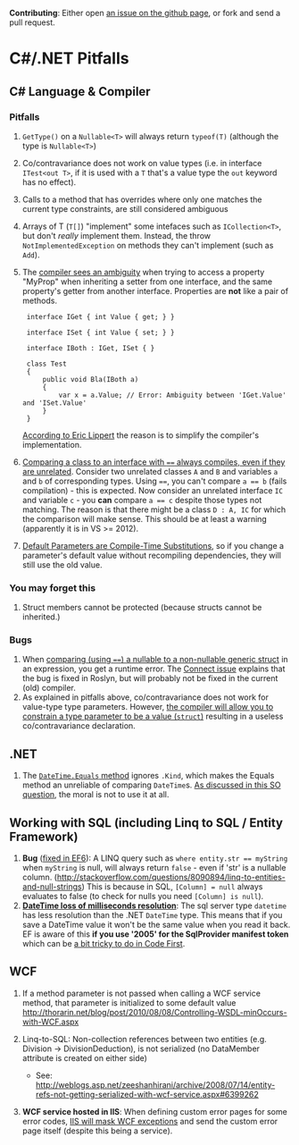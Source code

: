 **Contributing**: Either open [an issue on the github page](https://github.com/bdb-opensource/c-sharp-pitfalls/issues), or fork and send a pull request.


# C#/.NET Pitfalls

## C# Language & Compiler


### Pitfalls

1. `GetType()` on a `Nullable<T>` will always return `typeof(T)` (although the type is `Nullable<T>`)
2. Co/contravariance does not work on value types (i.e. in interface `ITest<out T>`, if it is used with a `T` that's a value type the `out` keyword has no effect).
3. Calls to a method that has overrides where only one matches the current type constraints, are still considered ambiguous
4. Arrays of T (`T[]`) "implement" some intefaces such as `ICollection<T>`, but don't *really* implement them. Instead, the throw `NotImplementedException` on methods they can't implement (such as `Add`).
5. The [compiler sees an ambiguity](http://stackoverflow.com/questions/20412783/why-is-a-property-get-considered-ambiguous-when-the-other-interface-is-set-only) when trying to access a property "MyProp" when inheriting a setter from one interface, and the same property's getter from another interface. Properties are **not** like a pair of methods.
		
		interface IGet { int Value { get; } }
		
		interface ISet { int Value { set; } }
		
		interface IBoth : IGet, ISet { }
		
		class Test
		{
		    public void Bla(IBoth a)
		    {
		        var x = a.Value; // Error: Ambiguity between 'IGet.Value' and 'ISet.Value'
		    }
		}

   [According to Eric Lippert](http://stackoverflow.com/a/20413958/562906) the reason is to simplify the compiler's implementation.
6. [Comparing a class to an interface with `==` always compiles, even if they are unrelated](http://stackoverflow.com/questions/14697161/whats-the-reasoning-to-fallback-to-objects-operator-when-one-operand-is-an). Consider two unrelated classes `A` and `B` and variables `a` and `b` of corresponding types. Using `==`, you can't compare `a == b` (fails compilation) - this is expected. Now consider an unrelated interface `IC` and variable `c` - you **can** compare `a == c` despite those types not matching. The reason is that there might be a class `D : A, IC` for which the comparison will make sense. This should be at least a warning (apparently it is in VS >= 2012).
7. [Default Parameters are Compile-Time Substitutions](http://geekswithblogs.net/BlackRabbitCoder/archive/2011/07/28/c.net-little-pitfalls-default-parameters-are-compile-time-substitutions.aspx), so if you change a parameter's  default value without recompiling dependencies, they will still use the old value.

### You may forget this

1. Struct members cannot be protected (because structs cannot be inherited.)

### Bugs

1. When [comparing (using `==`) a nullable to a non-nullable generic struct](http://stackoverflow.com/questions/16797890/why-are-generic-and-non-generic-structs-treated-differently-when-building-expres) in an expression, you get a runtime error. The [Connect issue](https://connect.microsoft.com/VisualStudio/feedback/details/788793/expression-equal-with-one-nullable-and-one-plain-generic-struct-value-causes-invalidoperationexception#) explains that the bug is fixed in Roslyn, but will probably not be fixed in the current (old) compiler.
2. As explained in pitfalls above, co/contravariance does not work for value-type type parameters. However, [the compiler will allow you to constrain a type parameter to be a value (`struct`)](http://stackoverflow.com/questions/9353293/c-sharp-variance-annotation-of-a-type-parameter-constrained-to-be-value-type) resulting in a useless co/contravariance declaration.

## .NET

1. The [`DateTime.Equals` method](http://msdn.microsoft.com/en-us/library/635d5466%28v=vs.110%29.aspx) ignores `.Kind`, which makes the Equals method an unreliable of comparing `DateTime`s. [As discussed in this SO question](http://stackoverflow.com/questions/6930489/safely-comparing-local-and-universal-datetimes), the moral is not to use it at all.

## Working with SQL (including Linq to SQL / Entity Framework)

1. **Bug** ([fixed in EF6](http://data.uservoice.com/forums/72025-ado-net-entity-framework-ef-feature-suggestions/suggestions/1015361-incorrect-handling-of-null-variables-in-where-cl?ref=title%23suggestion-1015361)): A LINQ query such as `where entity.str == myString` when `myString` is null, will always return `false` - even if 'str' is a nullable column. (http://stackoverflow.com/questions/8090894/linq-to-entities-and-null-strings)
	This is because in SQL, `[Column] = null`  always evaluates to false (to check for nulls you need `[Column] is null`).
2. [**DateTime loss of milliseconds resolution**](http://stackoverflow.com/questions/7823966/milliseconds-in-my-datetime-changes-when-stored-in-sql-server): The sql server type `datetime` has less resolution than the .NET `DateTime` type. This means that if you save a DateTime value it won't be the same value when you read it back. EF is aware of this **if you use '2005' for the SqlProvider manifest token** which can be [a bit tricky to do in Code First](http://stackoverflow.com/a/12060518/562906).
	
## WCF

1. If a method parameter is not passed when calling a WCF service method, that parameter is initialized to some default value
    http://thorarin.net/blog/post/2010/08/08/Controlling-WSDL-minOccurs-with-WCF.aspx

2. Linq-to-SQL:	Non-collection references between two entities (e.g. Division -> DivisionDeduction), is not serialized (no DataMember attribute is created on either side)
	- See: http://weblogs.asp.net/zeeshanhirani/archive/2008/07/14/entity-refs-not-getting-serialized-with-wcf-service.aspx#6399262

3. **WCF service hosted in IIS**: When defining custom error pages for some error codes, [IIS will mask WCF exceptions](http://noamlewis.wordpress.com/2012/12/03/custom-error-pages-and-wcf-exceptions-in-iis-and-case-of-bad-ui/) and send the custom error page itself (despite this being a service).
	



